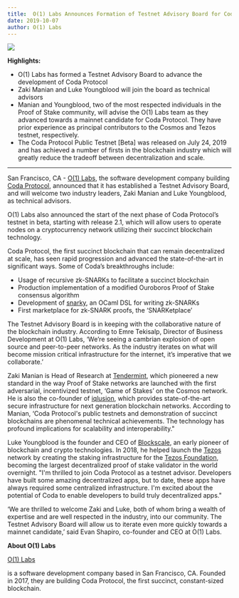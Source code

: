 ```yaml
---
title:  O(1) Labs Announces Formation of Testnet Advisory Board for Coda Protocol, adds leaders of Cosmos, Tezos testnets
date: 2019-10-07
author: O(1) Labs
---
```


![](/static/blog/testnet-press-release/testnet-advisors.jpg)

**Highlights:**

- O(1) Labs has formed a Testnet Advisory Board to advance the development of Coda Protocol
- Zaki Manian and Luke Youngblood will join the board as technical advisors
- Manian and Youngblood, two of the most respected individuals in the Proof of Stake community, will advise the O(1) Labs team as they advanced towards a mainnet candidate for Coda Protocol. They have prior experience as principal contributors to the Cosmos and Tezos testnet, respectively.
- The Coda Protocol Public Testnet [Beta] was released on July 24, 2019 and has achieved a number of firsts in the blockchain industry which will greatly reduce the tradeoff between decentralization and scale.

_________________

San Francisco, CA - [O(1) Labs](https://o1labs.org/), the software development company building [Coda Protocol](https://codaprotocol.com/), announced that it has established a Testnet Advisory Board, and will welcome two industry leaders, Zaki Manian and Luke Youngblood, as technical advisors.

O(1) Labs also announced the start of the next phase of Coda Protocol’s testnet in beta, starting with release 2.1, which will allow users to operate nodes on a cryptocurrency network utilizing their succinct blockchain technology.

Coda Protocol, the first succinct blockchain that can remain decentralized at scale, has seen rapid progression and advanced the state-of-the-art in significant ways. Some of Coda’s breakthroughs include:

- Usage of recursive zk-SNARKs to facilitate a succinct blockchain
- Production implementation of a modified Ouroboros Proof of Stake consensus algorithm
- Development of [snarky](https://github.com/o1-labs/snarky), an OCaml DSL for writing zk-SNARKs
- First marketplace for zk-SNARK proofs, the ‘SNARKetplace’

The Testnet Advisory Board is in keeping with the collaborative nature of the blockchain industry. According to Emre Tekisalp, Director of Business Development at O(1) Labs, ‘We’re seeing a cambrian explosion of open source and peer-to-peer networks. As the industry iterates on what will become mission critical infrastructure for the internet, it’s imperative that we collaborate.’

Zaki Manian is Head of Research at [Tendermint](https://tendermint.com/), which pioneered a new standard in the way Proof of Stake networks are launched with the first adversarial, incentivized testnet, ‘Game of Stakes’ on the Cosmos network. He is also the co-founder of [iqlusion](https://www.iqlusion.io/?gclid=CjwKCAjwq4fsBRBnEiwANTahcKxTKEAMAPQPoDBlP3U6P3_PwlWDeVETyQhDPv0r0k490psfI_v6OxoChggQAvD_BwE), which provides state-of-the-art secure infrastructure for next generation blockchain networks. According to Manian, ‘Coda Protocol's public testnets and demonstration of succinct blockchains are phenomenal technical achievements. The technology has profound implications for scalability and interoperability."

Luke Youngblood is the founder and CEO of [Blockscale](https://blockscale.net/), an early pioneer of blockchain and crypto technologies. In 2018, he helped launch the [Tezos](https://tezos.com/) network by creating the staking infrastructure for the [Tezos Foundation](https://tezos.foundation/), becoming the largest decentralized proof of stake validator in the world overnight. "I'm thrilled to join Coda Protocol as a testnet advisor. Developers have built some amazing decentralized apps, but to date, these apps have always required some centralized infrastructure. I'm excited about the potential of Coda to enable developers to build truly decentralized apps."

‘We are thrilled to welcome Zaki and Luke, both of whom bring a wealth of expertise and are well respected in the industry, into our community. The Testnet Advisory Board will allow us to iterate even more quickly towards a mainnet candidate,’ said Evan Shapiro, co-founder and CEO at O(1) Labs.

**About O(1) Labs**

[O(1) Labs](https://o1labs.org/)

is a software development company based in San Francisco, CA. Founded in 2017, they are building Coda Protocol, the first succinct, constant-sized blockchain.

